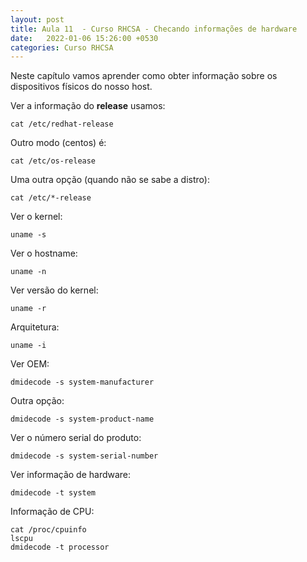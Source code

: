 ```yaml
---
layout: post
title: Aula 11  - Curso RHCSA - Checando informações de hardware
date:   2022-01-06 15:26:00 +0530
categories: Curso RHCSA
---
```

Neste capítulo vamos aprender como obter informação sobre os dispositivos físicos do nosso host. 

Ver a informação do **release** usamos:

```
cat /etc/redhat-release
```

Outro modo (centos) é:

```
cat /etc/os-release
```

Uma outra opção (quando não se sabe a distro):

```
cat /etc/*-release
```

Ver o kernel:

```
uname -s
```

Ver o hostname:

```
uname -n
```

Ver versão do kernel:

```
uname -r
```

Arquitetura:

```
uname -i
```

Ver OEM:

```
dmidecode -s system-manufacturer
```

Outra opção:

```
dmidecode -s system-product-name
```

Ver o número serial do produto:

```
dmidecode -s system-serial-number
```

Ver informação de hardware:

```
dmidecode -t system
```

Informação de CPU:

```
cat /proc/cpuinfo
lscpu
dmidecode -t processor
```